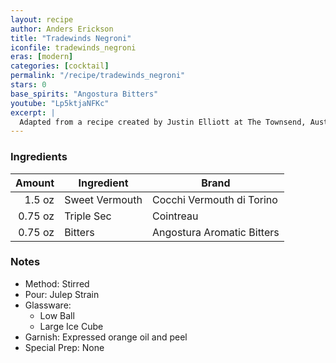 ```yaml
---
layout: recipe
author: Anders Erickson
title: "Tradewinds Negroni"
iconfile: tradewinds_negroni
eras: [modern]
categories: [cocktail]
permalink: "/recipe/tradewinds_negroni"
stars: 0
base_spirits: "Angostura Bitters"
youtube: "Lp5ktjaNFKc"
excerpt: |
  Adapted from a recipe created by Justin Elliott at The Townsend, Austin, Texas, USA.
---
```


### Ingredients

|  Amount | Ingredient     | Brand                      |
| ------: | -------------- | -------------------------- |
|  1.5 oz | Sweet Vermouth | Cocchi Vermouth di Torino  |
| 0.75 oz | Triple Sec     | Cointreau                  |
| 0.75 oz | Bitters        | Angostura Aromatic Bitters |

### Notes

- Method: Stirred
- Pour: Julep Strain
- Glassware:
  - Low Ball
  - Large Ice Cube
- Garnish: Expressed orange oil and peel
- Special Prep: None
